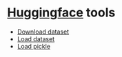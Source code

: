 # [Huggingface](https://huggingface.co) tools

* [Download dataset](./src/download_dataset.py)
* [Load dataset](./src/load_dataset.py)
* [Load pickle](./src/load_pickle.py)